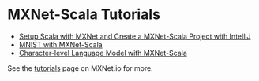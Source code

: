 # MXNet-Scala Tutorials

* [Setup Scala with MXNet and Create a MXNet-Scala Project with IntelliJ](mxnet_scala_on_intellij.md)
* [MNIST with MXNet-Scala](mnist.md)
* [Character-level Language Model with MXNet-Scala](char_lstm.md)

See the [tutorials](http://mxnet.incubator.apache.org/tutorials/index.html#other-languages-api-tutorials) page on MXNet.io for more.

